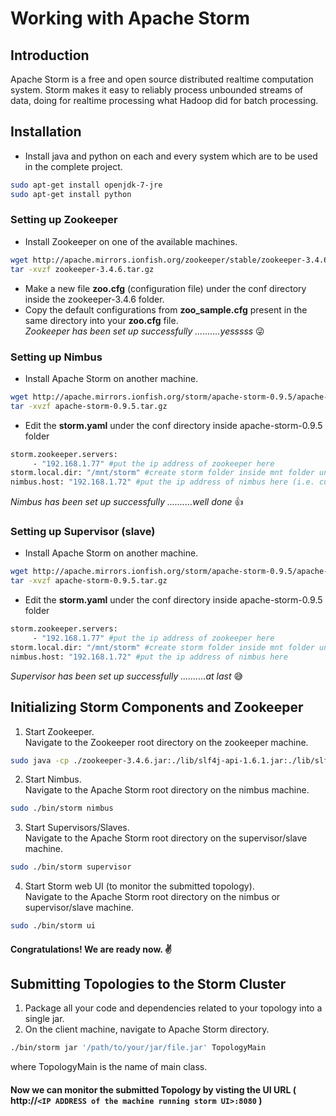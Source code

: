 # Working with Apache Storm
## Introduction
Apache Storm is a free and open source distributed realtime computation system. Storm makes it easy to reliably process unbounded streams of data, doing for realtime processing what Hadoop did for batch processing.
## Installation
* Install java and python on each and every system which are to be used in the complete project.
```bash
sudo apt-get install openjdk-7-jre
sudo apt-get install python
```
### Setting up Zookeeper

* Install Zookeeper on one of the available machines.
```bash
wget http://apache.mirrors.ionfish.org/zookeeper/stable/zookeeper-3.4.6.tar.gz
tar -xvzf zookeeper-3.4.6.tar.gz
```
* Make a new file **zoo.cfg** (configuration file) under the conf directory inside the zookeeper-3.4.6 folder.
* Copy the default configurations from **zoo_sample.cfg** present in the same directory into your **zoo.cfg** file.<br/>
_Zookeeper has been set up successfully ..........yesssss_ :stuck_out_tongue_winking_eye:
### Setting up Nimbus

* Install Apache Storm on another machine.
```bash
wget http://apache.mirrors.ionfish.org/storm/apache-storm-0.9.5/apache-storm-0.9.5.tar.gz
tar -xvzf apache-storm-0.9.5.tar.gz
```
* Edit the **storm.yaml** under the conf directory inside apache-storm-0.9.5 folder
```bash
storm.zookeeper.servers:
     - "192.168.1.77" #put the ip address of zookeeper here
storm.local.dir: "/mnt/storm" #create storm folder inside mnt folder under root directory
nimbus.host: "192.168.1.72" #put the ip address of nimbus here (i.e. current machine ip)
```
_Nimbus has been set up successfully ..........well done_ :thumbsup:
### Setting up Supervisor (slave)

* Install Apache Storm on another machine.
```bash
wget http://apache.mirrors.ionfish.org/storm/apache-storm-0.9.5/apache-storm-0.9.5.tar.gz
tar -xvzf apache-storm-0.9.5.tar.gz
```
* Edit the **storm.yaml** under the conf directory inside apache-storm-0.9.5 folder
```bash
storm.zookeeper.servers:
     - "192.168.1.77" #put the ip address of zookeeper here
storm.local.dir: "/mnt/storm" #create storm folder inside mnt folder under root directory
nimbus.host: "192.168.1.72" #put the ip address of nimbus here
```
_Supervisor has been set up successfully ..........at last_ :sweat_smile:<br/>
## Initializing Storm Components and Zookeeper
1. Start Zookeeper.<br/>
Navigate to the Zookeeper root directory on the zookeeper machine.
```bash
sudo java -cp ./zookeeper-3.4.6.jar:./lib/slf4j-api-1.6.1.jar:./lib/slf4j-log4j12-1.6.1.jar:./lib/log4j-1.2.16.jar:conf  org.apache.zookeeper.server.quorum.QuorumPeerMain ./conf/zoo.cfg
```
2. Start Nimbus.<br/>
Navigate to the Apache Storm root directory on the nimbus machine.
```bash
sudo ./bin/storm nimbus
```
3. Start Supervisors/Slaves.<br/>
Navigate to the Apache Storm root directory on the supervisor/slave machine.
```bash
sudo ./bin/storm supervisor
```
4. Start Storm web UI (to monitor the submitted topology).<br/>
Navigate to the Apache Storm root directory on the nimbus or supervisor/slave machine.
```bash
sudo ./bin/storm ui
```
#### Congratulations! We are ready now. :v:
## Submitting Topologies to the Storm Cluster
1. Package all your code and dependencies related to your topology into a single jar.
2. On the client machine, navigate to Apache Storm directory.
```bash
./bin/storm jar '/path/to/your/jar/file.jar' TopologyMain
```
where TopologyMain is the name of main class.
#### Now we can monitor the submitted Topology by visting the UI URL ( http://``<IP ADDRESS of the machine running storm UI>:8080`` )